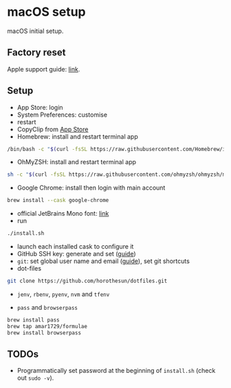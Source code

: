 # macOS setup

macOS initial setup.

## Factory reset

Apple support guide: [link](https://support.apple.com/en-gb/HT201065).

## Setup

- App Store: login
- System Preferences: customise
- restart
- CopyClip from [App Store](https://apps.apple.com/us/app/copyclip-clipboard-history/id595191960?mt=12)
- Homebrew: install and restart terminal app

```bash
/bin/bash -c "$(curl -fsSL https://raw.githubusercontent.com/Homebrew/install/HEAD/install.sh)"
```

- OhMyZSH: install and restart terminal app

```bash
sh -c "$(curl -fsSL https://raw.githubusercontent.com/ohmyzsh/ohmyzsh/master/tools/install.sh)"
```

- Google Chrome: install then login with main account

```bash
brew install --cask google-chrome
```

- official JetBrains Mono font: [link](https://www.jetbrains.com/lp/mono/)
- run

```bash
./install.sh
```

- launch each installed cask to configure it​
- GitHub SSH key: generate and set ([guide](https://docs.github.com/en/authentication/connecting-to-github-with-ssh/generating-a-new-ssh-key-and-adding-it-to-the-ssh-agent))
- `git`: set global user name and email ([guide](https://stackoverflow.com/a/26368148)), set git shortcuts
- dot-files

```bash
git clone https://github.com/horothesun/dotfiles.git
```

- `jenv`, `rbenv`, `pyenv`, `nvm` and `tfenv`

- `pass` and `browserpass`

```bash
brew install pass
brew tap amar1729/formulae
brew install browserpass
```

## TODOs

- Programmatically set password at the beginning of `install.sh` (check out `sudo -v`).
